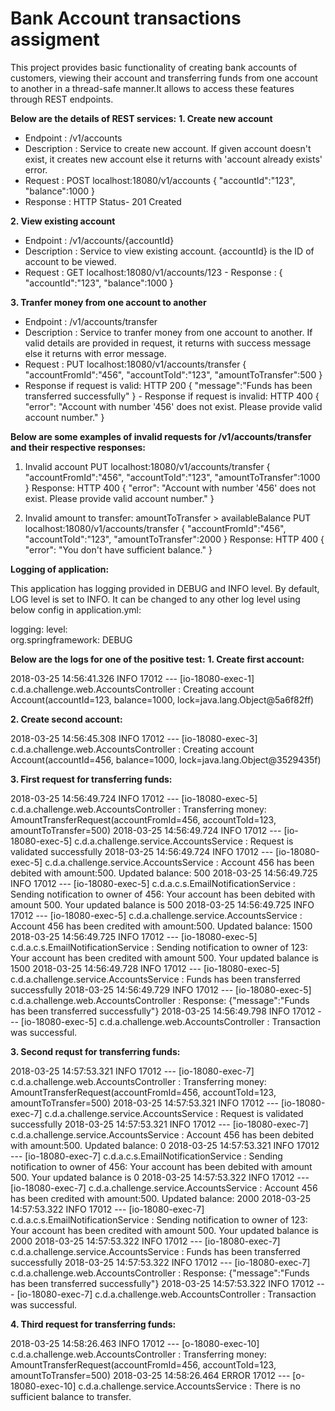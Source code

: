 # Bank Account transactions assigment
This project provides basic functionality of creating bank accounts of customers, viewing their account and transferring funds 
from one account to another in a thread-safe manner.It allows to access these features through REST endpoints. 

**Below are the details of REST services:**
**1. Create new account**
   - Endpoint    : /v1/accounts
   - Description : Service to create new account. If given account doesn't exist, it creates new account else it returns with 'account
   already exists' error.
   - Request     :
      POST localhost:18080/v1/accounts
      {
	      "accountId":"123",
	      "balance":1000
      }
   - Response    :
      HTTP Status- 201 Created

**2. View existing account**
   - Endpoint    : /v1/accounts/{accountId}
   - Description : Service to view existing account. {accountId} is the ID of account to be viewed.
   - Request     :
      GET localhost:18080/v1/accounts/123
    - Response    :
      {
	      "accountId":"123",
	      "balance":1000
      }

**3. Tranfer money from one account to another**
   - Endpoint    : /v1/accounts/transfer
   - Description : Service to tranfer money from one account to another. If valid details are provided in request, it returns with
   success message else it returns with error message.
   - Request     :
      PUT localhost:18080/v1/accounts/transfer
      {
      	"accountFromId":"456",
	      "accountToId":"123",
	      "amountToTransfer":500
      }
   - Response if request is valid:
      HTTP 200
      {
        "message":"Funds has been transferred successfully"
      }
    - Response if request is invalid:
      HTTP 400
      {
         "error": "Account with number '456' does not exist. Please provide valid account number."
      }
   
   
   **Below are some examples of invalid requests for /v1/accounts/transfer and their respective responses:**
   1. Invalid account
      PUT localhost:18080/v1/accounts/transfer
      {
        "accountFromId":"456",
        "accountToId":"123",
        "amountToTransfer":1000
      }
      Response:
      HTTP 400
      {
          "error": "Account with number '456' does not exist. Please provide valid account number."
      }


   2. Invalid amount to transfer: amountToTransfer > availableBalance
      PUT localhost:18080/v1/accounts/transfer
      {
        "accountFromId":"456",
        "accountToId":"123",
        "amountToTransfer":2000
      }
      Response:
      HTTP 400
      {
          "error": "You don't have sufficient balance."
      } 


**Logging of application:**

This application has logging provided in DEBUG and INFO level. By default, LOG level is set to INFO. It can be changed to any other 
log level using below config in application.yml:

logging: 
  level: 	 
    org.springframework: DEBUG
    

**Below are the logs for one of the positive test:**
**1. Create first account:**

2018-03-25 14:56:41.326  INFO 17012 --- [io-18080-exec-1] c.d.a.challenge.web.AccountsController   : Creating account Account(accountId=123, balance=1000, lock=java.lang.Object@5a6f82ff)

**2. Create second account:**

2018-03-25 14:56:45.308  INFO 17012 --- [io-18080-exec-3] c.d.a.challenge.web.AccountsController   : Creating account Account(accountId=456, balance=1000, lock=java.lang.Object@3529435f)

**3. First request for transferring funds:**

2018-03-25 14:56:49.724  INFO 17012 --- [io-18080-exec-5] c.d.a.challenge.web.AccountsController   : Transferring money: AmountTransferRequest(accountFromId=456, accountToId=123, amountToTransfer=500)
2018-03-25 14:56:49.724  INFO 17012 --- [io-18080-exec-5] c.d.a.challenge.service.AccountsService  : Request is validated successfully
2018-03-25 14:56:49.724  INFO 17012 --- [io-18080-exec-5] c.d.a.challenge.service.AccountsService  : Account 456 has been debited with amount:500. Updated balance: 500
2018-03-25 14:56:49.725  INFO 17012 --- [io-18080-exec-5] c.d.a.c.s.EmailNotificationService       : Sending notification to owner of 456: Your account has been debited with amount 500. Your updated balance is 500
2018-03-25 14:56:49.725  INFO 17012 --- [io-18080-exec-5] c.d.a.challenge.service.AccountsService  : Account 456 has been credited with amount:500. Updated balance: 1500
2018-03-25 14:56:49.725  INFO 17012 --- [io-18080-exec-5] c.d.a.c.s.EmailNotificationService       : Sending notification to owner of 123: Your account has been credited with amount 500. Your updated balance is 1500
2018-03-25 14:56:49.728  INFO 17012 --- [io-18080-exec-5] c.d.a.challenge.service.AccountsService  : Funds has been transferred successfully
2018-03-25 14:56:49.729  INFO 17012 --- [io-18080-exec-5] c.d.a.challenge.web.AccountsController   : Response: {"message":"Funds has been transferred successfully"}
2018-03-25 14:56:49.798  INFO 17012 --- [io-18080-exec-5] c.d.a.challenge.web.AccountsController   : Transaction was successful.

**3. Second requst for transferring funds:**

2018-03-25 14:57:53.321  INFO 17012 --- [io-18080-exec-7] c.d.a.challenge.web.AccountsController   : Transferring money: AmountTransferRequest(accountFromId=456, accountToId=123, amountToTransfer=500)
2018-03-25 14:57:53.321  INFO 17012 --- [io-18080-exec-7] c.d.a.challenge.service.AccountsService  : Request is validated successfully
2018-03-25 14:57:53.321  INFO 17012 --- [io-18080-exec-7] c.d.a.challenge.service.AccountsService  : Account 456 has been debited with amount:500. Updated balance: 0
2018-03-25 14:57:53.321  INFO 17012 --- [io-18080-exec-7] c.d.a.c.s.EmailNotificationService       : Sending notification to owner of 456: Your account has been debited with amount 500. Your updated balance is 0
2018-03-25 14:57:53.322  INFO 17012 --- [io-18080-exec-7] c.d.a.challenge.service.AccountsService  : Account 456 has been credited with amount:500. Updated balance: 2000
2018-03-25 14:57:53.322  INFO 17012 --- [io-18080-exec-7] c.d.a.c.s.EmailNotificationService       : Sending notification to owner of 123: Your account has been credited with amount 500. Your updated balance is 2000
2018-03-25 14:57:53.322  INFO 17012 --- [io-18080-exec-7] c.d.a.challenge.service.AccountsService  : Funds has been transferred successfully
2018-03-25 14:57:53.322  INFO 17012 --- [io-18080-exec-7] c.d.a.challenge.web.AccountsController   : Response: {"message":"Funds has been transferred successfully"}
2018-03-25 14:57:53.322  INFO 17012 --- [io-18080-exec-7] c.d.a.challenge.web.AccountsController   : Transaction was successful.

**4. Third request for transferring funds:**

2018-03-25 14:58:26.463  INFO 17012 --- [o-18080-exec-10] c.d.a.challenge.web.AccountsController   : Transferring money: AmountTransferRequest(accountFromId=456, accountToId=123, amountToTransfer=500)
2018-03-25 14:58:26.464 ERROR 17012 --- [o-18080-exec-10] c.d.a.challenge.service.AccountsService  : There is no sufficient balance to transfer.

